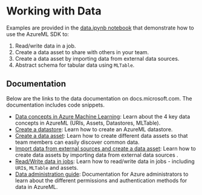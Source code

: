 # Working with Data

Examples are provided in the [data.ipynb notebook](./data.ipynb) that demonstrate how to use the AzureML SDK to:

1. Read/write data in a job.
1. Create a data asset to share with others in your team.
1. Create a data asset by importing data from external data sources.
1. Abstract schema for tabular data using `MLTable`.


## Documentation
Below are the links to the data documentation on docs.microsoft.com. The documentation includes code snippets.

- [Data concepts in Azure Machine Learning](https://docs.microsoft.com/azure/machine-learning/concept-data): Learn about the 4 key data concepts in AzureML (URIs, Assets, Datastores, MLTable).
- [Create a datastore](https://docs.microsoft.com/azure/machine-learning/how-to-datastore): Learn how to create an AzureML datastore.
- [Create a data asset](https://docs.microsoft.com/azure/machine-learning/how-to-create-register-data-assets): Learn how to create different data assets so that team members can easily discover common data.
- [Import data from external sources and create a data asset](https://docs.microsoft.com/azure/machine-learning/how-to-create-register-data-assets): Learn how to create  data assets by importing data from external data sources .
- [Read/Write data in jobs](https://docs.microsoft.com/azure/machine-learning/how-to-read-write-data-v2): Learn how to read/write data in jobs - including `URI`s, `MLTable` and assets.
- [Data administration guide](https://docs.microsoft.com/azure/machine-learning/how-to-administrate-data-authentication): Documentation for Azure administrators to learn about the different permissions and authentication methods for data in AzureML.